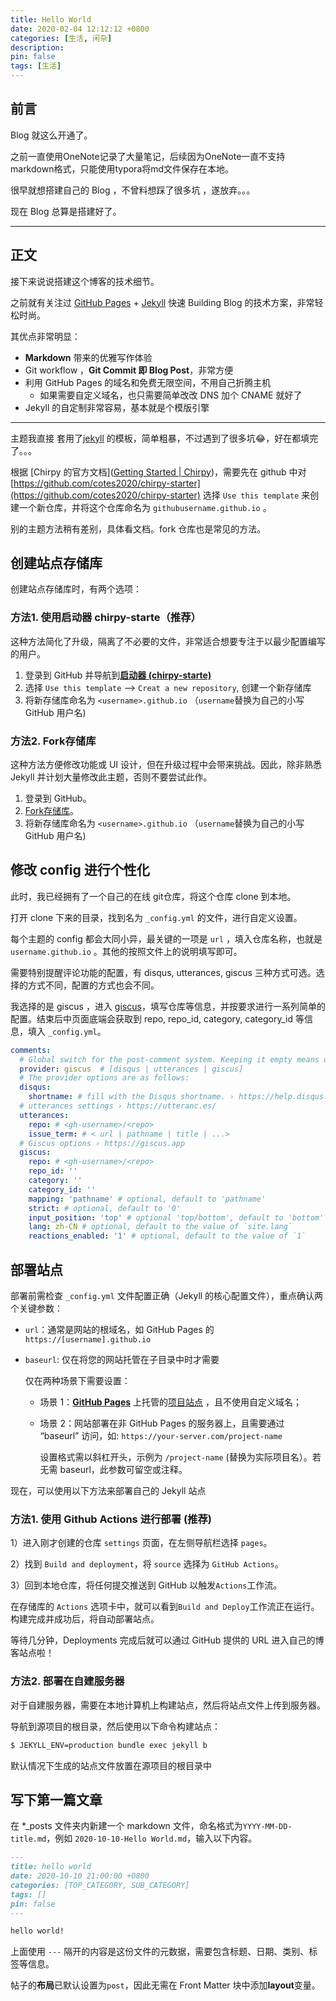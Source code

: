 ```yaml
---
title: Hello World
date: 2020-02-04 12:12:12 +0800
categories: [生活, 闲杂]
description: 
pin: false
tags: [生活] 
---
```


## 前言

Blog 就这么开通了。

之前一直使用OneNote记录了大量笔记，后续因为OneNote一直不支持markdown格式，只能使用typora将md文件保存在本地。 

很早就想搭建自己的 Blog ，不曾料想踩了很多坑 ，遂放弃。。。

现在 Blog 总算是搭建好了。

---

## 正文

接下来说说搭建这个博客的技术细节。  

之前就有关注过 [GitHub Pages](https://pages.github.com/) + [Jekyll](https://jekyllrb.com/) 快速 Building Blog 的技术方案，非常轻松时尚。

其优点非常明显：

* **Markdown** 带来的优雅写作体验
* Git workflow ，**Git Commit 即 Blog Post**，非常方便
* 利用 GitHub Pages 的域名和免费无限空间，不用自己折腾主机
	* 如果需要自定义域名，也只需要简单改改 DNS 加个 CNAME 就好了 
* Jekyll 的自定制非常容易，基本就是个模版引擎

---

主题我直接 套用了[jekyll](https://github.com/cotes2020/jekyll-theme-chirpy) 的模板，简单粗暴，不过遇到了很多坑😂，好在都填完了。。。

根据 [Chirpy 的官方文档]([Getting Started | Chirpy](https://chirpy.cotes.page/posts/getting-started/))，需要先在 github 中对 [https://github.com/cotes2020/chirpy-starter](https://github.com/cotes2020/chirpy-starter) 选择 `Use this template` 来创建一个新仓库，并将这个仓库命名为 `githubusername.github.io` 。

别的主题方法稍有差别，具体看文档。fork 仓库也是常见的方法。

## 创建站点存储库

创建站点存储库时，有两个选项：

### 方法1. 使用启动器 chirpy-starte（推荐）

这种方法简化了升级，隔离了不必要的文件，非常适合想要专注于以最少配置编写的用户。

1. 登录到 GitHub 并导航到[**启动器 (chirpy-starte)**](https://github.com/cotes2020/chirpy-starter)
2. 选择 `Use this template` --> `Creat a new repository`, 创建一个新存储库
3. 将新存储库命名为 `<username>.github.io` （`username`替换为自己的小写 GitHub 用户名)

### 方法2. Fork存储库

这种方法方便修改功能或 UI 设计，但在升级过程中会带来挑战。因此，除非熟悉 Jekyll 并计划大量修改此主题，否则不要尝试此作。

1. 登录到 GitHub。
2. [Fork存储库](https://github.com/cotes2020/jekyll-theme-chirpy/fork)。
3. 将新存储库命名为 `<username>.github.io` （`username`替换为自己的小写 GitHub 用户名)

## 修改 config 进行个性化

此时，我已经拥有了一个自己的在线 git仓库，将这个仓库 clone 到本地。

打开 clone 下来的目录，找到名为 `_config.yml` 的文件，进行自定义设置。

每个主题的 config 都会大同小异，最关键的一项是 `url` ，填入仓库名称，也就是 `username.github.io` 。其他的按照文件上的说明填写即可。

需要特别提醒评论功能的配置，有 disqus, utterances, giscus 三种方式可选。选择的方式不同，配置的方式也会不同。

我选择的是 giscus ，进入 [giscus](https://giscus.app/zh-CN)，填写仓库等信息，并按要求进行一系列简单的配置。结束后中页面底端会获取到 repo, repo_id, category, category_id 等信息，填入  `_config.yml`。

```yaml
comments:
  # Global switch for the post-comment system. Keeping it empty means disabled.
  provider: giscus  # [disqus | utterances | giscus]
  # The provider options are as follows:
  disqus:
    shortname: # fill with the Disqus shortname. › https://help.disqus.com/en/articles/1717111-what-s-a-shortname
  # utterances settings › https://utteranc.es/
  utterances:
    repo: # <gh-username>/<repo>
    issue_term: # < url | pathname | title | ...>
  # Giscus options › https://giscus.app
  giscus:
    repo: # <gh-username>/<repo>
    repo_id: ''
    category: ''
    category_id: ''
    mapping: 'pathname' # optional, default to 'pathname'
    strict: # optional, default to '0'
    input_position: 'top' # optional 'top/bottom', default to 'bottom'
    lang: zh-CN # optional, default to the value of `site.lang`
    reactions_enabled: '1' # optional, default to the value of `1`
```



## 部署站点

部署前需检查 `_config.yml` 文件配置正确（Jekyll 的核心配置文件），重点确认两个关键参数：

- `url`：通常是网站的根域名，如 GitHub Pages 的 `https://[username].github.io`

- `baseurl`: 仅在将您的网站托管在子目录中时才需要

  仅在两种场景下需要设置：

  - 场景 1：[**GitHub Pages**](https://pages.github.com/) 上托管的[项目站点](https://docs.github.com/en/pages/getting-started-with-github-pages/about-github-pages#types-of-github-pages-sites) ，且不使用自定义域名；

  - 场景 2：网站部署在非 GitHub Pages 的服务器上，且需要通过 “baseurl” 访问，如: `https://your-server.com/project-name`

     设置格式需以斜杠开头，示例为 `/project-name` (替换为实际项目名）。若无需 baseurl，此参数可留空或注释。



现在，可以使用以下方法来部署自己的 Jekyll 站点

### 方法1. 使用 Github Actions 进行部署 (推荐)

1）进入刚才创建的仓库 `settings` 页面，在左侧导航栏选择 `pages`。

2）找到 `Build and deployment`，将 `source` 选择为 `GitHub Actions`。

3）回到本地仓库，将任何提交推送到 GitHub 以触发`Actions`工作流。

在存储库的 `Actions` 选项卡中，就可以看到`Build and Deploy`工作流正在运行。构建完成并成功后，将自动部署站点。

等待几分钟，Deployments 完成后就可以通过  GitHub 提供的 URL 进入自己的博客站点啦！

### 方法2. 部署在自建服务器

对于自建服务器，需要在本地计算机上构建站点，然后将站点文件上传到服务器。

导航到源项目的根目录，然后使用以下命令构建站点：

```bash
$ JEKYLL_ENV=production bundle exec jekyll b
```

默认情况下生成的站点文件放置在源项目的根目录中

## 写下第一篇文章

在 *_posts 文件夹内新建一个 markdown 文件，命名格式为`YYYY-MM-DD-title.md`，例如 `2020-10-10-Hello World.md`，输入以下内容。

```markdown
---
title: hello world
date: 2020-10-10 21:00:00 +0800
categories: [TOP_CATEGORY, SUB_CATEGORY]
tags: []
pin: false
---

hello world!
```

上面使用 `---` 隔开的内容是这份文件的元数据，需要包含标题、日期、类别、标签等信息。

帖子的**布局**已默认设置为`post`，因此无需在 Front Matter 块中添加**layout**变量。

